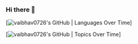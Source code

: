 ### Hi there 👋

<!--
**vaibhav0726/vaibhav0726** is a ✨ _special_ ✨ repository because its `README.md` (this file) appears on your GitHub profile.

Here are some ideas to get you started:

- 🔭 I’m currently working on ...
- 🌱 I’m currently learning ...
- 👯 I’m looking to collaborate on ...
- 🤔 I’m looking for help with ...
- 💬 Ask me about ...
- 📫 How to reach me: ...
- 😄 Pronouns: ...
- ⚡ Fun fact: ...
-->

<!-- [![vaibhav0726's GitHub | Stats](https://stats.quine.sh/vaibhav0726/github?theme=light)](https://quine.sh) -->
[![vaibhav0726's GitHub | Languages Over Time](https://stats.quine.sh/vaibhav0726/languages-over-time?theme=dark)]
<!-- [![vaibhav0726's GitHub | Topics Over Time](https://stats.quine.sh/vaibhav0726/topics-over-time?theme=light)](https://quine.sh) -->
[![vaibhav0726's GitHub | Topics Over Time](https://stats.quine.sh/vaibhav0726/topics-over-time?theme=dark)]
